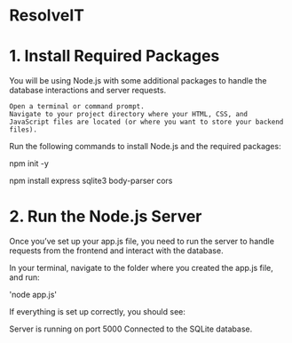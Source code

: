 # ResolveIT

# 1. Install Required Packages

You will be using Node.js with some additional packages to handle the database interactions and server requests.

    Open a terminal or command prompt.
    Navigate to your project directory where your HTML, CSS, and JavaScript files are located (or where you want to store your backend files).

Run the following commands to install Node.js and the required packages:

npm init -y

npm install express sqlite3 body-parser cors

# 2. Run the Node.js Server

Once you’ve set up your app.js file, you need to run the server to handle requests from the frontend and interact with the database.

In your terminal, navigate to the folder where you created the app.js file, and run:

'node app.js'

If everything is set up correctly, you should see:

Server is running on port 5000
Connected to the SQLite database.
